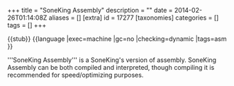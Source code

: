+++
title = "SoneKing Assembly"
description = ""
date = 2014-02-26T01:14:08Z
aliases = []
[extra]
id = 17277
[taxonomies]
categories = []
tags = []
+++

{{stub}}
{{language
|exec=machine
|gc=no
|checking=dynamic
|tags=asm
}}

'''SoneKing Assembly''' is a SoneKing's version of assembly. SoneKing Assembly can be both compiled and interpreted, though compiling it is recommended for speed/optimizing purposes.
